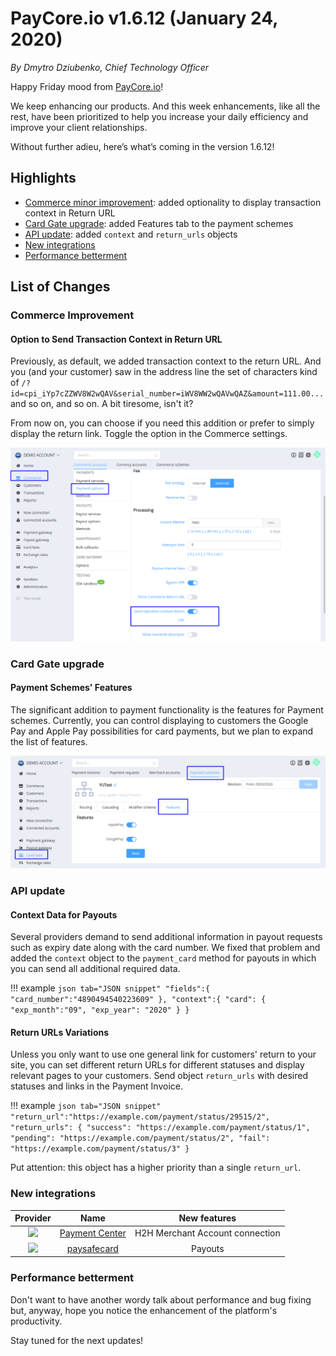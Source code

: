 # **PayCore.io v1.6.12 (January 24, 2020)**

*By Dmytro Dziubenko, Chief Technology Officer*

Happy Friday mood from [PayCore.io](https://paycore.io/)!

We keep enhancing our products. And this week enhancements, like all the rest, have been prioritized to help you increase your daily efficiency and improve your client relationships.

Without further adieu, here’s what’s coming in the version 1.6.12!

## Highlights

* [Commerce minor improvement](#commerce-improvement): added optionality to display transaction context in Return URL
* [Card Gate upgrade](#card-gate-upgrade): added Features tab to the payment schemes
* [API update](#api-update): added `context` and `return_urls` objects
* [New integrations](#new-integrations)
* [Performance betterment](#performance-betterment)

## List of Changes

### Commerce Improvement

#### Option to Send Transaction Context in Return URL

Previously, as default, we added transaction context to the return URL. And you (and your customer) saw in the address line the set of characters kind of `/?id=cpi_iYp7cZZWV8W2wQAV&serial_number=iWV8WW2wQAVwQAZ&amount=111.00...` and so on, and so on. A bit tiresome, isn't it?

From now on, you can choose if you need this addition or prefer to simply display the return link. Toggle the option in the Commerce settings.

![Send Operation Context](images/v1.6.12/context.png)

### Card Gate upgrade

#### Payment Schemes' Features

The significant addition to payment functionality is the features for Payment schemes. Currently, you can control displaying to customers the Google Pay and Apple Pay possibilities for card payments, but we plan to expand the list of features.

![Features tab](images/v1.6.12/features-CG.png)

### API update

#### Context Data for Payouts

Several providers demand to send additional information in payout requests such as expiry date along with the card number. We fixed that problem and added the `context` object to the `payment_card` method for payouts in which you can send all additional required data.

!!! example
    ```json tab="JSON snippet"
        "fields":{
            "card_number":"4890494540223609"
        },
        "context":{
            "card": {
                "exp_month":"09",
                "exp_year": "2020"
            }
        }
    ```

#### Return URLs Variations

Unless you only want to use one general link for customers' return to your site, you can set different return URLs for different statuses and display relevant pages to your customers. Send object `return_urls` with desired statuses and links in the Payment Invoice.

!!! example
    ```json tab="JSON snippet"
        "return_url":"https://example.com/payment/status/29515/2",
        "return_urls": {
            "success": "https://example.com/payment/status/1",
            "pending": "https://example.com/payment/status/2",
            "fail": "https://example.com/payment/status/3"
        }
    ```

Put attention: this object has a higher priority than a single `return_url`.

### New integrations

| Provider | Name  | New features |
|:-:|:-:|:-:|
| <img src="https://static.openfintech.io/payment_providers/paymentcenter/logo.png?w=70" width="70px"> | [Payment Center](/connectors/paymentcenter/) | H2H Merchant Account connection |
| <img src="https://static.openfintech.io/payment_providers/paysafecard/logo.svg?w=70" width="70px"> | [paysafecard](/connectors/paysafecard/) | Payouts |

### Performance betterment

Don't want to have another wordy talk about performance and bug fixing but, anyway, hope you notice the enhancement of the platform's productivity.

Stay tuned for the next updates!
